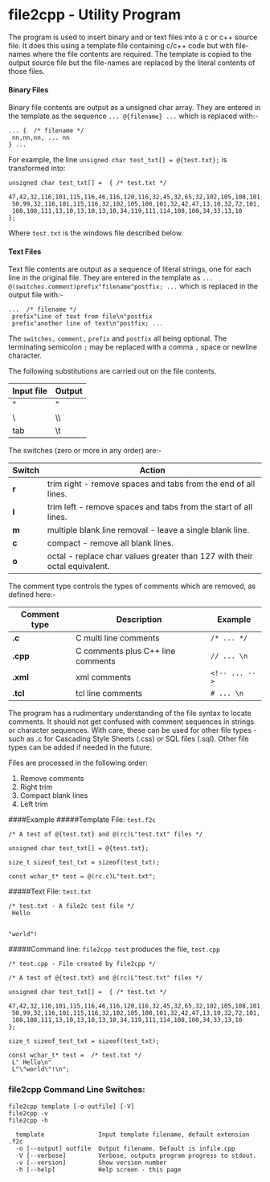 # file2cpp - Utility Program

The program is used to insert binary and or text files into a c or c++ source file. It does this using a template file containing c/c++ code but with file-names where the file contents are required. The template is copied to the output source file but the file-names are replaced by the literal contents of those files.

#### Binary Files
Binary file contents are output as a unsigned char array. They are entered in the template as the sequence `... @{filename} ...` which is replaced with:-
```
... {  /* filename */
 nn,nn,nn, ... nn
} ...
```
For example, the line `unsigned char test_txt[] = @{test.txt};` is transformed into:
```
unsigned char test_txt[] =  { /* test.txt */
 47,42,32,116,101,115,116,46,116,120,116,32,45,32,65,32,102,105,108,101,
 50,99,32,116,101,115,116,32,102,105,108,101,32,42,47,13,10,32,72,101,
 108,108,111,13,10,13,10,13,10,34,119,111,114,108,100,34,33,13,10
};
```
Where `test.txt` is the windows file described below.

#### Text Files
Text file contents are output as a sequence of literal strings, one for each line in the original file. They are entered in the template as `... @(switches.comment)prefix"filename"postfix; ...` which is replaced in the output file with:-
```
...  /* filename */
 prefix"Line of text from file\n"postfix
 prefix"another line of text\n"postfix; ...
```
The `switches,` `comment,` `prefix` and `postfix` all being optional. The terminating semicolon `;` may be replaced with a  comma `,` space or newline character.

The following substitutions are carried out on the file contents.
 
| Input file | Output |
| --- | --- |
| " | \" |
| \ | \\\ |
| tab | \t |

The switches (zero or more in any order) are:-

| Switch | Action |
| --- | --- |
| **r** | trim right - remove spaces and tabs from the end of all lines. |
| **l** | trim left - remove spaces and tabs from the start of all lines. |
| **m** | multiple blank line removal - leave a single blank line. |
| **c** | compact - remove all blank lines. |
| **o** | octal - replace char values greater than 127 with their octal equivalent. |

The comment type controls the types of comments which are removed, as defined here:-

| Comment type | Description | Example |
| --- | --- | --- |
| **.c** | C multi line comments | `/* ... */` |
| **.cpp** | C comments plus C++ line comments | `// ... \n` |
| **.xml** | xml comments | `<!-- ... -->` |
| **.tcl** | tcl line comments | `# ... \n` |

  The program has a rudimentary understanding of the file syntax to locate comments. It should not get confused with comment sequences in strings or character sequences. With care, these can be used for other file types - such as .c for Cascading Style Sheets (.css) or SQL files (.sql). Other file types can be added if needed in the future.

Files are processed in the following order:

1. Remove comments
2. Right trim
3. Compact blank lines
4. Left trim

####Example
#####Template File: `test.f2c`
```
/* A test of @{test.txt} and @(rc)L"test.txt" files */

unsigned char test_txt[] = @{test.txt};

size_t sizeof_test_txt = sizeof(test_txt);

const wchar_t* test = @(rc.c)L"test.txt";
```

#####Text File: `test.txt`
```
/* test.txt - A file2c test file */
 Hello


"world"!

```

#####Command line: `file2cpp test`
produces the file, `test.cpp`
```
/* test.cpp - File created by file2cpp */

/* A test of @{test.txt} and @(rc)L"test.txt" files */

unsigned char test_txt[] =  { /* test.txt */
 47,42,32,116,101,115,116,46,116,120,116,32,45,32,65,32,102,105,108,101,
 50,99,32,116,101,115,116,32,102,105,108,101,32,42,47,13,10,32,72,101,
 108,108,111,13,10,13,10,13,10,34,119,111,114,108,100,34,33,13,10
};

size_t sizeof_test_txt = sizeof(test_txt);

const wchar_t* test =  /* test.txt */
 L" Hello\n"
 L"\"world\"!\n";
```

### file2cpp Command Line Switches:
```
file2cpp template [-o outfile] [-V]
file2cpp -v
file2cpp -h

  template               Input template filename, default extension .f2c
  -o [--output] outfile  Output filename. Default is infile.cpp
  -V [--verbose]         Verbose, outputs program progress to stdout.
  -v [--version]         Show version number
  -h [--help]            Help screen - this page
```
